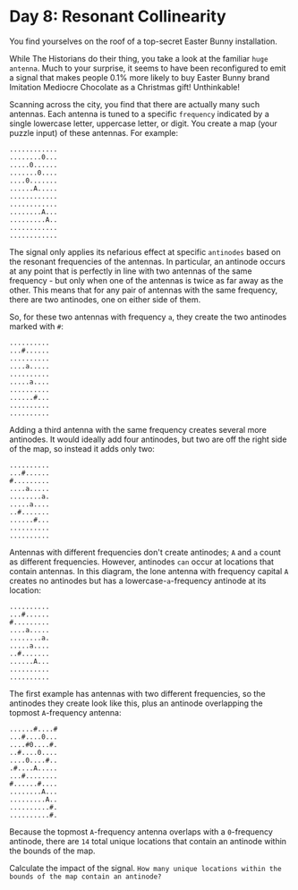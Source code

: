 # Day 8: Resonant Collinearity

You find yourselves on the roof of a top-secret Easter Bunny installation.

While The Historians do their thing, you take a look at the familiar `huge antenna`. Much to your surprise, it seems to
have been reconfigured to emit a signal that makes people 0.1% more likely to buy Easter Bunny brand Imitation Mediocre
Chocolate as a Christmas gift! Unthinkable!

Scanning across the city, you find that there are actually many such antennas. Each antenna is tuned to a specific
`frequency` indicated by a single lowercase letter, uppercase letter, or digit. You create a map (your puzzle input) of
these antennas. For example:

```text
............
........0...
.....0......
.......0....
....0.......
......A.....
............
............
........A...
.........A..
............
............
```

The signal only applies its nefarious effect at specific `antinodes` based on the resonant frequencies of the antennas.
In particular, an antinode occurs at any point that is perfectly in line with two antennas of the same frequency -
but only when one of the antennas is twice as far away as the other. This means that for any pair of antennas with
the same frequency, there are two antinodes, one on either side of them.

So, for these two antennas with frequency `a`, they create the two antinodes marked with `#`:

```text
..........
...#......
..........
....a.....
..........
.....a....
..........
......#...
..........
..........
```

Adding a third antenna with the same frequency creates several more antinodes. It would ideally add four antinodes, but
two are off the right side of the map, so instead it adds only two:

```text
..........
...#......
#.........
....a.....
........a.
.....a....
..#.......
......#...
..........
..........
```

Antennas with different frequencies don't create antinodes; `A` and `a` count as different frequencies. However,
antinodes `can` occur at locations that contain antennas. In this diagram, the lone antenna with frequency capital
`A` creates no antinodes but has a lowercase-`a`-frequency antinode at its location:

```text
..........
...#......
#.........
....a.....
........a.
.....a....
..#.......
......A...
..........
..........
```

The first example has antennas with two different frequencies, so the antinodes they create look like this, plus an
antinode overlapping the topmost `A`-frequency antenna:

```text
......#....#
...#....0...
....#0....#.
..#....0....
....0....#..
.#....A.....
...#........
#......#....
........A...
.........A..
..........#.
..........#.
```

Because the topmost `A`-frequency antenna overlaps with a `0`-frequency antinode, there are `14` total unique locations
that contain an antinode within the bounds of the map.

Calculate the impact of the signal. `How many unique locations within the bounds of the map contain an antinode?`
